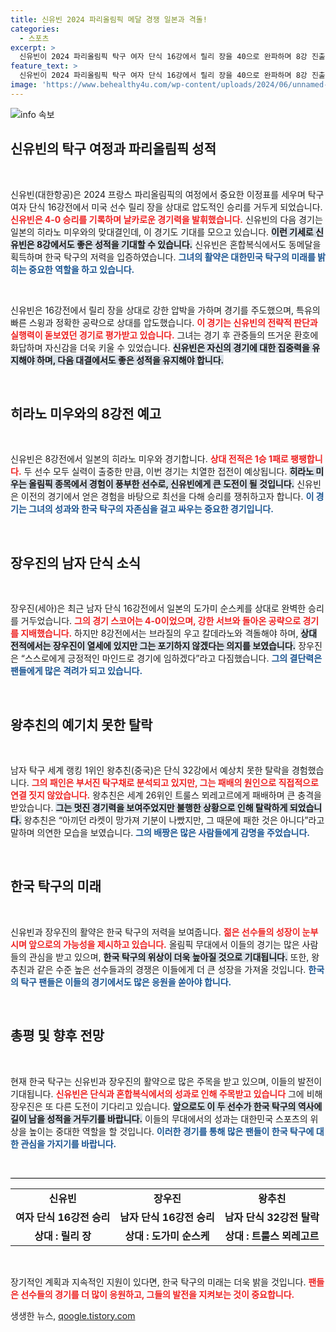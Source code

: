 ```yaml
---
title: 신유빈 2024 파리올림픽 메달 경쟁 일본과 격돌!
categories:
  - 스포츠
excerpt: >
  신유빈이 2024 파리올림픽 탁구 여자 단식 16강에서 릴리 장을 40으로 완파하며 8강 진출! 동메달에 이어 또 다른 메달을 노린다. 남자단식에선 왕추친, 예기치 못한 탈락! 이번 대회는 누가 진정한 챔피언이 될 것인가?
feature_text: >
  신유빈이 2024 파리올림픽 탁구 여자 단식 16강에서 릴리 장을 40으로 완파하며 8강 진출! 동메달에 이어 또 다른 메달을 노린다. 남자단식에선 왕추친, 예기치 못한 탈락! 이번 대회는 누가 진정한 챔피언이 될 것인가?
image: 'https://www.behealthy4u.com/wp-content/uploads/2024/06/unnamed-file.png'
---
```


<p><img src="https://www.behealthy4u.com/wp-content/uploads/2024/06/unnamed-file.png" alt="info 속보" /></p>

<h2 data-ke-size="size26">신유빈의 탁구 여정과 파리올림픽 성적</h2>

<p data-ke-size="size16">&nbsp;</p>

<p>신유빈(대한항공)은 2024 프랑스 파리올림픽의 여정에서 중요한 이정표를 세우며 탁구 여자 단식 16강전에서 미국 선수 릴리 장을 상대로 압도적인 승리를 거두게 되었습니다. <b><span style="color: #ee2323;">신유빈은 4-0 승리를 기록하며 날카로운 경기력을 발휘했습니다.</span></b> 신유빈의 다음 경기는 일본의 히라노 미우와의 맞대결인데, 이 경기도 기대를 모으고 있습니다. <b><span style="background-color: #21538527;">이런 기세로 신유빈은 8강에서도 좋은 성적을 기대할 수 있습니다.</span></b> 신유빈은 혼합복식에서도 동메달을 획득하며 한국 탁구의 저력을 입증하였습니다. <b><span style="color: #1a5490;">그녀의 활약은 대한민국 탁구의 미래를 밝히는 중요한 역할을 하고 있습니다.</span></b></p>

<p data-ke-size="size16">&nbsp;</p>

<p>신유빈은 16강전에서 릴리 장을 상대로 강한 압박을 가하며 경기를 주도했으며, 특유의 빠른 스윙과 정확한 공략으로 상대를 압도했습니다. <b><span style="color: #ee2323;">이 경기는 신유빈의 전략적 판단과 실행력이 돋보였던 경기로 평가받고 있습니다.</span></b> 그녀는 경기 후 관중들의 뜨거운 환호에 화답하며 자신감을 더욱 키울 수 있었습니다. <b><span style="background-color: #21538527;">신유빈은 자신의 경기에 대한 집중력을 유지해야 하며, 다음 대결에서도 좋은 성적을 유지해야 합니다.</span></b></p>

<p data-ke-size="size16">&nbsp;</p>

<h2 data-ke-size="size26">히라노 미우와의 8강전 예고</h2>

<p data-ke-size="size16">&nbsp;</p>

<p>신유빈은 8강전에서 일본의 히라노 미우와 경기합니다. <b><span style="color: #ee2323;">상대 전적은 1승 1패로 팽팽합니다.</span></b> 두 선수 모두 실력이 출중한 만큼, 이번 경기는 치열한 접전이 예상됩니다. <b><span style="background-color: #21538527;">히라노 미우는 올림픽 종목에서 경험이 풍부한 선수로, 신유빈에게 큰 도전이 될 것입니다.</span></b> 신유빈은 이전의 경기에서 얻은 경험을 바탕으로 최선을 다해 승리를 쟁취하고자 합니다. <b><span style="color: #1a5490;">이 경기는 그녀의 성과와 한국 탁구의 자존심을 걸고 싸우는 중요한 경기입니다.</span></b></p>

<p data-ke-size="size16">&nbsp;</p>

<h2 data-ke-size="size26">장우진의 남자 단식 소식</h2>

<p data-ke-size="size16">&nbsp;</p>

<p>장우진(세아)은 최근 남자 단식 16강전에서 일본의 도가미 순스케를 상대로 완벽한 승리를 거두었습니다. <b><span style="color: #ee2323;">그의 경기 스코어는 4-0이었으며, 강한 서브와 돌아온 공략으로 경기를 지배했습니다.</span></b> 하지만 8강전에서는 브라질의 우고 칼데라노와 격돌해야 하며, <b><span style="background-color: #21538527;">상대 전적에서는 장우진이 열세에 있지만 그는 포기하지 않겠다는 의지를 보였습니다.</span></b> 장우진은 “스스로에게 긍정적인 마인드로 경기에 임하겠다”라고 다짐했습니다. <b><span style="color: #1a5490;">그의 결단력은 팬들에게 많은 격려가 되고 있습니다.</span></b></p>

<p data-ke-size="size16">&nbsp;</p>

<h2 data-ke-size="size26">왕추친의 예기치 못한 탈락</h2>

<p data-ke-size="size16">&nbsp;</p>

<p>남자 탁구 세계 랭킹 1위인 왕추친(중국)은 단식 32강에서 예상치 못한 탈락을 경험했습니다. <b><span style="color: #ee2323;">그의 패인은 부서진 탁구채로 분석되고 있지만, 그는 패배의 원인으로 직접적으로 연결 짓지 않았습니다.</span></b> 왕추친은 세계 26위인 트룰스 뫼레고르에게 패배하며 큰 충격을 받았습니다. <b><span style="background-color: #21538527;">그는 멋진 경기력을 보여주었지만 불행한 상황으로 인해 탈락하게 되었습니다.</span></b> 왕추친은 “아끼던 라켓이 망가져 기분이 나빴지만, 그 때문에 패한 것은 아니다”라고 말하며 의연한 모습을 보였습니다. <b><span style="color: #1a5490;">그의 배짱은 많은 사람들에게 감명을 주었습니다.</span></b></p>

<p data-ke-size="size16">&nbsp;</p>

<h2 data-ke-size="size26">한국 탁구의 미래</h2>

<p data-ke-size="size16">&nbsp;</p>

<p>신유빈과 장우진의 활약은 한국 탁구의 저력을 보여줍니다. <b><span style="color: #ee2323;">젊은 선수들의 성장이 눈부시며 앞으로의 가능성을 제시하고 있습니다.</span></b> 올림픽 무대에서 이들의 경기는 많은 사람들의 관심을 받고 있으며, <b><span style="background-color: #21538527;">한국 탁구의 위상이 더욱 높아질 것으로 기대됩니다.</span></b> 또한, 왕추친과 같은 수준 높은 선수들과의 경쟁은 이들에게 더 큰 성장을 가져올 것입니다. <b><span style="color: #1a5490;">한국의 탁구 팬들은 이들의 경기에서도 많은 응원을 쏟아야 합니다.</span></b></p>

<p data-ke-size="size16">&nbsp;</p>

<h2 data-ke-size="size26">총평 및 향후 전망</h2>

<p data-ke-size="size16">&nbsp;</p>

<p>현재 한국 탁구는 신유빈과 장우진의 활약으로 많은 주목을 받고 있으며, 이들의 발전이 기대됩니다. <b><span style="color: #ee2323;">신유빈은 단식과 혼합복식에서의 성과로 인해 주목받고 있습니다</span></b> 그에 비해 장우진은 또 다른 도전이 기다리고 있습니다. <b><span style="background-color: #21538527;">앞으로도 이 두 선수가 한국 탁구의 역사에 길이 남을 성적을 거두기를 바랍니다.</span></b> 이들의 무대에서의 성과는 대한민국 스포츠의 위상을 높이는 중대한 역할을 할 것입니다. <b><span style="color: #1a5490;">이러한 경기를 통해 많은 팬들이 한국 탁구에 대한 관심을 가지기를 바랍니다.</span></b></p>

<p data-ke-size="size16">&nbsp;</p>

<hr style="height: 1px; border: none; background-color: #000;"/>

<table style="width: 100%;">
    <tr>
        <td style="text-align: center; height: 17px;"><b>신유빈</b></td>
        <td style="text-align: center; height: 17px;"><b>장우진</b></td>
        <td style="text-align: center; height: 17px;"><b>왕추친</b></td>
    </tr>
    <tr>
        <td style="text-align: center; height: 17px;"><b>여자 단식 16강전 승리</b></td>
        <td style="text-align: center; height: 17px;"><b>남자 단식 16강전 승리</b></td>
        <td style="text-align: center; height: 17px;"><b>남자 단식 32강전 탈락</b></td>
    </tr>
    <tr>
        <td style="text-align: center; height: 17px;"><b>상대 : 릴리 장</b></td>
        <td style="text-align: center; height: 17px;"><b>상대 : 도가미 순스케</b></td>
        <td style="text-align: center; height: 17px;"><b>상대 : 트룰스 뫼레고르</b></td>
    </tr>
</table>

<p data-ke-size="size16">&nbsp;</p>

<p>장기적인 계획과 지속적인 지원이 있다면, 한국 탁구의 미래는 더욱 밝을 것입니다. <b><span style="color: #ee2323;">팬들은 선수들의 경기를 더 많이 응원하고, 그들의 발전을 지켜보는 것이 중요합니다.</span></b></p>
생생한 뉴스, <a href="https://qoogle.tistory.com" rel="dofollow">qoogle.tistory.com</a>


